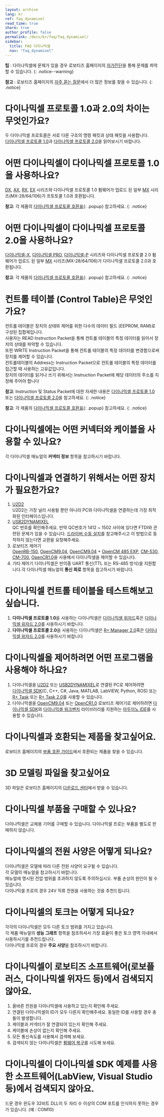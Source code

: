 ```yaml
---
layout: archive
lang: kr
ref: faq_dynamixel
read_time: true
share: true
author_profile: false
permalink: /docs/kr/faq/faq_dynamixel/
sidebar:
  title: FAQ 다이나믹셀
  nav: "faq_dynamixel"
---
```


**팁** : 다이나믹셀에 문제가 있을 경우 로보티즈 홈페이지의 [자가진단]을 통해 문제를 파악할 수 있습니다.
{: .notice--warning}

**참고** : 로보티즈 홈페이지의 [자주 묻는 질문]에서 더 많은 정보를 찾을 수 있습니다.
{: .notice}

# 다이나믹셀 프로토콜 1.0과 2.0의 차이는 무엇인가요?
두 다이나믹셀 프로토콜은 서로 다른 구조의 명령 패킷과 상태 패킷을 사용합니다.  
[다이나믹셀 프로토콜 1.0]과 [다이나믹셀 프로토콜 2.0]을 읽어보시기 바랍니다.

# 어떤 다이나믹셀이 다이나믹셀 프로토콜 1.0을 사용하나요? 
[DX], [AX], [RX], [EX] 시리즈와 다이나믹셀 프로토콜 1.0 펌웨어가 업로드 된 일부 [MX] 시리즈(MX-28/64/106)가 프토토콜 1.0과 호환됩니다.

**참고**: 각 제품의 [다이나믹셀 프로토콜 호환표](/docs/kr/popup/faq_protocol_compatibility_table/){: .popup} 참고하세요.
{: .notice}

# 어떤 다이나믹셀이 다이나믹셀 프로토콜 2.0을 사용하나요? 
[다이나믹셀-X], [다이나믹셀 PRO], [다이나믹셀-P] 시리즈와 다이나믹셀 프로토콜 2.0 펌웨어가 업로드 된 일부 [MX] 시리즈(MX-28/64/106)가 다이나믹셀 프로토콜 2.0과 호환됩니다.

**참고**: 각 제품의 [다이나믹셀 프로토콜 호환표](/docs/kr/popup/faq_protocol_compatibility_table/){: .popup} 참고하세요.
{: .notice}

# 컨트롤 테이블 (Control Table)은 무엇인가요?

컨트롤 테이블은 장치의 상태와 제어를 위한 다수의 데이터 필드 (EEPROM, RAM)로 구성된 집합체입니다.  
사용자는 READ Instruction Packet을 통해 컨트롤 테이블의 특정 데이터를 읽어서 장치의 상태를 파악할 수 있습니다.  
또한 WRITE Instruction Packet을 통해 컨트롤 테이블의 특정 데이터를 변경함으로써 장치를 제어할 수 있습니다.  
컨트롤테이블의 Address는 Instruction Packet으로 컨트롤 테이블의 특정 데이터를 접근할 때 사용하는 고유값입니다.  
장치의 데이터를 읽거나 쓰기 위해서는 Instruction Packet에 해당 데이터의 주소를 지정해 주어야 합니다

**참고**: Instruction 및 Status Packet에 대한 자세한 내용은 [다이나믹셀 프로토콜 1.0] 또는 [다이나믹셀 프로토콜 2.0]을 참고하세요. 
{: .notice}

**참고**: 각 제품의 [다이나믹셀 프로토콜 호환표](/docs/kr/popup/faq_protocol_compatibility_table/){: .popup} 참고하세요.
{: .notice}

# 다이나믹셀에는 어떤 커넥터와 케이블을 사용할 수 있나요?
각 다이나믹셀 매뉴얼의 **커넥터 정보** 항목을 참고하시기 바랍니다.

# 다이나믹셀과 연결하기 위해서는 어떤 장치가 필요한가요?
1. [U2D2]  
  U2D2는 가장 널리 사용될 뿐만 아니라 PC와 다이나믹셀을 연결하는데 가장 최적화된 인터페이스입니다.
2. [USB2DYNAMIXEL]  
  QC 번호를 확인해주세요. 만약 QC번호가 1412 ~ 1502 사이에 있다면 FTDI와 관련된 문제가 있을 수 있습니다. [드라이버 수동 설치]를 참고해주시고 이 방법으로 동작하지 않는다면 교환을 요청해주세요. 
2. 로보티즈 제어기  
  [OpenRB-150], [OpenCM9.04], [OpenCM9.04] + [OpenCM 485 EXP], [CM-530], [CM-700], [OpenCR1.0]을 사용해서 다이나믹셀을 제어할 수 있습니다.
3. 기타 제어기
  다이나믹셀은 반이중 UART 통신(TTL 또는 RS-485 방식)을 지원합니다.각 다이나믹셀 매뉴얼의 **통신 회로** 항목을 참고하시기 바랍니다.

# 다이나믹셀 컨트롤 테이블을 테스트해보고 싶습니다.
1. **다이나믹셀 프로토콜 1.0**을 사용하는 다이나믹셀은 [다이나믹셀 위자드]혹은 [다이나믹셀 위자드 2.0]를 사용하시기 바랍니다.
2. **다이나믹셀 프로토콜 2.0**을 사용하는 다이나믹셀은 [R+ Manager 2.0]혹은 [다이나믹셀 위자드 2.0]를 사용하시기 바랍니다

# 다이나믹셀을 제어하려면 어떤 프로그램을 사용해야 하나요?
1. 다이나믹셀을 [U2D2] 또는 [USB2DYNAMIXEL]로 연결된 PC로 제어하려면  
  [다이나믹셀 SDK](C, C++, C#, Java, MATLAB, LabVIEW, Python, ROS) 또는 [R+ Task] 또는 [R+ Task 2.0]를 사용할 수 있습니다.
2. 다이나믹셀을 [OpenCM9.04] 또는 [OpenCR1.0] 로보티즈 제어기로 제어하려면
  [다이나믹셀 SDK]와 [다이나믹셀 워크벤치] 라이브러리를 지원하는 [아두이노 IDE]를 사용할 수 있습니다.

# 다이나믹셀과 호환되는 제품을 찾고싶어요.
로보티즈 홈페이지의 [부품 호환 가이드]에서 호환되는 제품을 찾을 수 있습니다.

# 3D 모델링 파일을 찾고싶어요
3D 파일은 로보티즈 홈페이지의 [다운로드 센터]에서 받을 수 있습니다.

# 다이나믹셀 부품을 구매할 수 있나요?
다이나믹셀은 교체용 기어를 구매할 수 있습니다. 다이나믹셀 프로는 부품을 별도로 판매하지 않습니다.

# 다이나믹셀의 전원 사양은 어떻게 되나요?
다이나믹셀은 모델에 따라 다른 전원 사양이 요구될 수 있습니다.  
각 모델의 매뉴얼을 참고하시기 바랍니다.  
매뉴얼에 명시된 전압 범위를 초과하지 않도록 주의하십시오. 부품 손상의 원인이 될 수 있습니다.  
다이나믹셀 프로의 경우 24V 직류 전원을 사용하는 것을 추천드립니다.

# 다이나믹셀의 토크는 어떻게 되나요?
각각의 다이나믹셀은 모두 다른 토크 범위를 가지고 있습니다.  
각 제품 매뉴얼의 **성능 그래프** 항목을 참조하셔서 가장 효율이 좋은 토크 영역 이내에서 사용하시기를 추천드립니다.  
다이나믹셀 프로의 경우 **주요 사양**을 참조하시기 바랍니다.

# 다이나믹셀이 로보티즈 소프트웨어(로보플러스, 다이나믹셀 위자드 등)에서 검색되지 않아요.
1. 올바른 전원을 다이나믹셀에 사용하고 있는지 확인해 주세요.
2. 연결된 다이나믹셀의 ID가 모두 다른지 확인해주세요. 동일한 ID를 사용할 경우 충돌이 발생합니다.
3. 케이블과 커넥터가 잘 연결되어 있는지 확인해 주세요.
4. 케이블에 손상이 없는지 확인해 주세요.
5. 모든 통신속도를 사용해서 검색해 보세요.
6. 검색되지 않는 다이나믹셀은 [펌웨어 복구]를 시도해 보세요.

# 다이나믹셀이 다이나믹셀 SDK 예제를 사용한 소프트웨어(LabView, Visual Studio 등)에서 검색되지 않아요.
드문 경우 윈도우 32비트 DLL이 두 자리 수 이상의 COM 포트를 인식하지 못하는 경우가 있습니다. (예 : COM10)

[다이나믹셀 프로토콜 1.0]: /docs/kr/dxl/protocol1/
[다이나믹셀 프로토콜 2.0]: /docs/kr/dxl/protocol2/
[DX]: /docs/kr/dxl/#dx-series
[AX]: /docs/kr/dxl/#ax-series
[RX]: /docs/kr/dxl/#rx-series
[EX]: /docs/kr/dxl/#ex-series
[MX]: /docs/kr/dxl/#mx-series
[다이나믹셀-X]: /docs/kr/dxl/#x-series
[다이나믹셀 PRO]: /docs/kr/dxl/#pro-series
[다이나믹셀-P]: /docs/kr/dxl/#pro-plus-series
[MX]: /docs/kr/dxl/#mx-series
[U2D2]: /docs/kr/parts/interface/u2d2/
[USB2DYNAMIXEL]: /docs/kr/parts/interface/usb2dynamixel/
[드라이버 수동 설치]: /docs/kr/parts/interface/usb2dynamixel/#드라이버-수동-설치
[OpenRB-150]: /docs/kr/parts/controller/openrb-150/
[OpenCM9.04]: /docs/kr/parts/controller/opencm904/
[OpenCM 485 EXP]: /docs/kr/parts/controller/opencm485exp/
[CM-530]: /docs/kr/parts/controller/cm-530/
[CM-700]: /docs/kr/parts/controller/cm-700/
[OpenCR1.0]: /docs/kr/parts/controller/opencr10/
[다이나믹셀 위자드]: /docs/kr/software/rplus1/dynamixel_wizard/
[다이나믹셀 위자드 2.0]: /docs/kr/software/dynamixel/dynamixel_wizard2/
[R+ Manager 2.0]: /docs/kr/software/rplus2/manager/
[다이나믹셀 SDK]: /docs/en/software/dynamixel/dynamixel_sdk/overview/
[R+ Task]: /docs/kr/software/rplus1/task/getting_started/
[R+ Task 2.0]: /docs/kr/software/rplus2/task/
[아두이노 IDE]: /docs/en/software/arduino_ide/
[다이나믹셀 워크벤치]: /docs/en/software/dynamixel/dynamixel_workbench/
[부품 호환 가이드]: http://www.robotis.com/service/compatibility_table.php?cate=dx
[다운로드 센터]: http://www.robotis.com/service/downloadcenter.php
[펌웨어 복구]: /docs/kr/software/dynamixel/dynamixel_wizard2/#펌웨어-복구
[자가진단]: http://www.robotis.com/model/selfcheck.php
[자주 묻는 질문]: http://www.robotis.com/model/board.php?bo_table=robotis_faq
